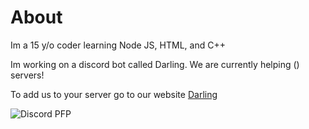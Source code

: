 # About
Im a 15 y/o coder learning Node JS, HTML, and C++

Im working on a discord bot called Darling. We are currently helping () servers!

To add us to your server go to our website [Darling](http://darling-bot.com)


 ![Discord PFP](https://discord.c99.nl/widget/theme-3/404336524491227149.png)

